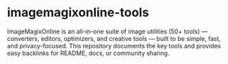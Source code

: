 # imagemagixonline-tools
ImageMagixOnline is an all-in-one suite of image utilities (50+ tools) — converters, editors, optimizers, and creative tools — built to be simple, fast, and privacy-focused. This repository documents the key tools and provides easy backlinks for README, docs, or community sharing.
